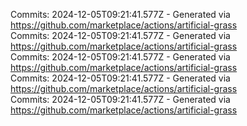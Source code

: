 Commits: 2024-12-05T09:21:41.577Z - Generated via https://github.com/marketplace/actions/artificial-grass
<br>
Commits: 2024-12-05T09:21:41.577Z - Generated via https://github.com/marketplace/actions/artificial-grass
<br>
Commits: 2024-12-05T09:21:41.577Z - Generated via https://github.com/marketplace/actions/artificial-grass
<br>
Commits: 2024-12-05T09:21:41.577Z - Generated via https://github.com/marketplace/actions/artificial-grass
<br>
Commits: 2024-12-05T09:21:41.577Z - Generated via https://github.com/marketplace/actions/artificial-grass
<br>
